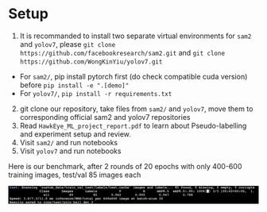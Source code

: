 # Setup
1. It is recommanded to install two separate virtual environments for ```sam2``` and ```yolov7```, please ```git clone https://github.com/facebookresearch/sam2.git``` and ```git clone https://github.com/WongKinYiu/yolov7.git```  
  * For ```sam2/```, pip install pytorch first (do check compatible cuda version) before ```pip install -e ".[demo]" ```
  * For ```yolov7/```, ```pip install -r requirements.txt```
2. git clone our repository, take files from ```sam2/``` and ```yolov7```, move them to corresponding official sam2 and yolov7 repositories  
3. Read ```HawkEye_ML_project_report.pdf``` to learn about Pseudo-labelling and experiment setup and review.
4. Visit ```sam2/``` and run notebooks
5. Visit ```yolov7``` and run notebooks

Here is our benchmark, after 2 rounds of 20 epochs with only 400-600 training images, test/val 85 images each

![image info](./benchmark.png)
